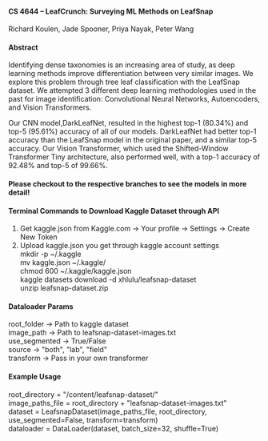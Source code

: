 #### CS 4644 – LeafCrunch: Surveying ML Methods on LeafSnap
Richard Koulen, Jade Spooner, Priya Nayak, Peter Wang

#### Abstract
Identifying dense taxonomies is an increasing area of study,
as deep learning methods improve differentiation between
very similar images. We explore this problem through tree
leaf classification with the LeafSnap dataset. We attempted
3 different deep learning methodologies used in the past
for image identification: Convolutional Neural Networks,
Autoencoders, and Vision Transformers. 

Our CNN model,DarkLeafNet, resulted in the highest top-1 (80.34%) and
top-5 (95.61%) accuracy of all of our models. DarkLeafNet
had better top-1 accuracy than the LeafSnap model in the
original paper, and a similar top-5 accuracy. Our Vision
Transformer, which used the Shifted-Window Transformer
Tiny architecture, also performed well, 
with a top-1 accuracy of 92.48% and top-5 of 99.66%.

#### Please checkout to the respective branches to see the models in more detail! 


#### Terminal Commands to Download Kaggle Dataset through API
1) Get kaggle.json from Kaggle.com -> Your profile -> Settings -> Create New Token <br/>
2) Upload kaggle.json you get through kaggle account settings <br/>
mkdir -p ~/.kaggle <br/>
mv kaggle.json ~/.kaggle/ <br/> 
chmod 600 ~/.kaggle/kaggle.json <br/>
kaggle datasets download -d xhlulu/leafsnap-dataset <br/>
unzip leafsnap-dataset.zip <br/>

#### Dataloader Params
root_folder -> Path to kaggle dataset <br/>
image_path -> Path to leafsnap-dataset-images.txt <br/>
use_segmented -> True/False <br/>
source -> "both", "lab", "field" <br/> 
transform -> Pass in your own transformer <br/>

#### Example Usage
root_directory = "/content/leafsnap-dataset/" <br/>
image_paths_file = root_directory + "leafsnap-dataset-images.txt" <br/>
dataset = LeafsnapDataset(image_paths_file, root_directory, use_segmented=False, transform=transform) <br/>
dataloader = DataLoader(dataset, batch_size=32, shuffle=True) <br/>
